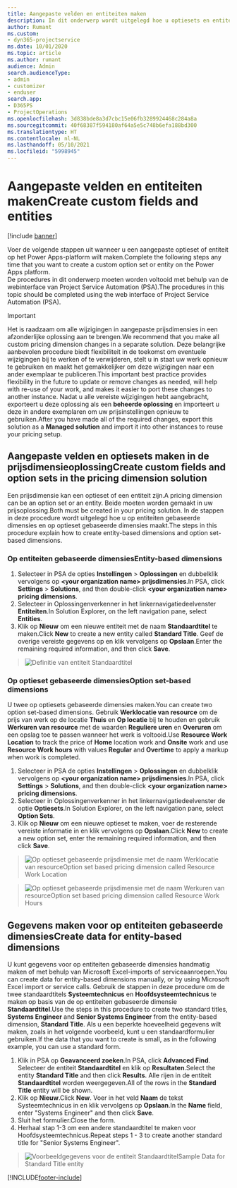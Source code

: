 ```yaml
---
title: Aangepaste velden en entiteiten maken
description: In dit onderwerp wordt uitgelegd hoe u optiesets en entiteiten maakt in uw eigen oplossing in het Power Apps-platform.
author: Rumant
ms.custom:
- dyn365-projectservice
ms.date: 10/01/2020
ms.topic: article
ms.author: rumant
audience: Admin
search.audienceType:
- admin
- customizer
- enduser
search.app:
- D365PS
- ProjectOperations
ms.openlocfilehash: 3d838bde8a3d7cbc15e06fb3289924468c284a8a
ms.sourcegitcommit: 40f68387f594180af64a5e5c748b6efa188bd300
ms.translationtype: HT
ms.contentlocale: nl-NL
ms.lasthandoff: 05/10/2021
ms.locfileid: "5998945"
---
```

# <a name="create-custom-fields-and-entities"></a><span data-ttu-id="72ee1-103">Aangepaste velden en entiteiten maken</span><span class="sxs-lookup"><span data-stu-id="72ee1-103">Create custom fields and entities</span></span> 

[!include [banner](../includes/psa-now-project-operations.md)]

<span data-ttu-id="72ee1-104">Voer de volgende stappen uit wanneer u een aangepaste optieset of entiteit op het Power Apps-platform wilt maken.</span><span class="sxs-lookup"><span data-stu-id="72ee1-104">Complete the following steps any time that you want to create a custom option set or entity on the Power Apps platform.</span></span>  
<span data-ttu-id="72ee1-105">De procedures in dit onderwerp moeten worden voltooid met behulp van de webinterface van Project Service Automation (PSA).</span><span class="sxs-lookup"><span data-stu-id="72ee1-105">The procedures in this topic should be completed using the web interface of Project Service Automation (PSA).</span></span>

> [!IMPORTANT]
> <span data-ttu-id="72ee1-106">Het is raadzaam om alle wijzigingen in aangepaste prijsdimensies in een afzonderlijke oplossing aan te brengen.</span><span class="sxs-lookup"><span data-stu-id="72ee1-106">We recommend that you make all custom pricing dimension changes in a separate solution.</span></span> <span data-ttu-id="72ee1-107">Deze belangrijke aanbevolen procedure biedt flexibiliteit in de toekomst om eventuele wijzigingen bij te werken of te verwijderen, stelt u in staat uw werk opnieuw te gebruiken en maakt het gemakkelijker om deze wijzigingen naar een ander exemplaar te publiceren.</span><span class="sxs-lookup"><span data-stu-id="72ee1-107">This important best practice provides flexibility in the future to update or remove changes as needed, will help with re-use of your work, and makes it easier to port these changes to another instance.</span></span> <span data-ttu-id="72ee1-108">Nadat u alle vereiste wijzigingen hebt aangebracht, exporteert u deze oplossing als een **beheerde oplossing** en importeert u deze in andere exemplaren om uw prijsinstellingen opnieuw te gebruiken.</span><span class="sxs-lookup"><span data-stu-id="72ee1-108">After you have made all of the required changes, export this solution as a **Managed solution** and import it into other instances to reuse your pricing setup.</span></span>

  
## <a name="create-custom-fields-and-option-sets-in-the-pricing-dimension-solution"></a><span data-ttu-id="72ee1-109">Aangepaste velden en optiesets maken in de prijsdimensieoplossing</span><span class="sxs-lookup"><span data-stu-id="72ee1-109">Create custom fields and option sets in the pricing dimension solution</span></span>

<span data-ttu-id="72ee1-110">Een prijsdimensie kan een optieset of een entiteit zijn.</span><span class="sxs-lookup"><span data-stu-id="72ee1-110">A pricing dimension can be an option set or an entity.</span></span> <span data-ttu-id="72ee1-111">Beide moeten worden gemaakt in uw prijsoplossing.</span><span class="sxs-lookup"><span data-stu-id="72ee1-111">Both must be created in your pricing solution.</span></span> <span data-ttu-id="72ee1-112">In de stappen in deze procedure wordt uitgelegd hoe u op entiteiten gebaseerde dimensies en op optieset gebaseerde dimensies maakt.</span><span class="sxs-lookup"><span data-stu-id="72ee1-112">The steps in this procedure explain how to create entity-based dimensions and option set-based dimensions.</span></span>

### <a name="entity-based-dimensions"></a><span data-ttu-id="72ee1-113">Op entiteiten gebaseerde dimensies</span><span class="sxs-lookup"><span data-stu-id="72ee1-113">Entity-based dimensions</span></span>

1. <span data-ttu-id="72ee1-114">Selecteer in PSA de opties **Instellingen** > **Oplossingen** en dubbelklik vervolgens op **\<your organization name> prijsdimensies**.</span><span class="sxs-lookup"><span data-stu-id="72ee1-114">In PSA, click **Settings** > **Solutions**, and then double-click **\<your organization name> pricing dimensions**.</span></span>
2. <span data-ttu-id="72ee1-115">Selecteer in Oplossingenverkenner in het linkernavigatiedeelvenster **Entiteiten**.</span><span class="sxs-lookup"><span data-stu-id="72ee1-115">In Solution Explorer, on the left navigation pane, select **Entities**.</span></span>
3. <span data-ttu-id="72ee1-116">Klik op **Nieuw** om een nieuwe entiteit met de naam **Standaardtitel** te maken.</span><span class="sxs-lookup"><span data-stu-id="72ee1-116">Click **New** to create a new entity called **Standard Title**.</span></span> <span data-ttu-id="72ee1-117">Geef de overige vereiste gegevens op en klik vervolgens op **Opslaan**.</span><span class="sxs-lookup"><span data-stu-id="72ee1-117">Enter the remaining required information, and then click **Save**.</span></span>

> ![Definitie van entiteit Standaardtitel](media/Standard-Title-entity-definition.png)


### <a name="option-set-based-dimensions"></a><span data-ttu-id="72ee1-119">Op optieset gebaseerde dimensies</span><span class="sxs-lookup"><span data-stu-id="72ee1-119">Option set-based dimensions</span></span> 
<span data-ttu-id="72ee1-120">U twee op optiesets gebaseerde dimensies maken.</span><span class="sxs-lookup"><span data-stu-id="72ee1-120">You can create two option set-based dimensions.</span></span> <span data-ttu-id="72ee1-121">Gebruik **Werklocatie van resource** om de prijs van werk op de locatie **Thuis** en **Op locatie** bij te houden en gebruik **Werkuren van resource** met de waarden **Reguliere uren** en **Overuren** om een opslag toe te passen wanneer het werk is voltooid.</span><span class="sxs-lookup"><span data-stu-id="72ee1-121">Use **Resource Work Location** to track the price of **Home** location work and **Onsite** work and use **Resource Work hours** with values **Regular** and **Overtime** to apply a markup when work is completed.</span></span>


1. <span data-ttu-id="72ee1-122">Selecteer in PSA de opties **Instellingen** > **Oplossingen** en dubbelklik vervolgens op **\<your organization name> prijsdimensies**.</span><span class="sxs-lookup"><span data-stu-id="72ee1-122">In PSA, click **Settings** > **Solutions**, and then double-click  **\<your organization name> pricing dimensions**.</span></span> 
2. <span data-ttu-id="72ee1-123">Selecteer in Oplossingenverkenner in het linkernavigatiedeelvenster de optie **Optiesets**.</span><span class="sxs-lookup"><span data-stu-id="72ee1-123">In Solution Explorer, on the left navigation pane, select  **Option Sets**.</span></span> 
3. <span data-ttu-id="72ee1-124">Klik op **Nieuw** om een nieuwe optieset te maken, voer de resterende vereiste informatie in en klik vervolgens op **Opslaan**.</span><span class="sxs-lookup"><span data-stu-id="72ee1-124">Click **New** to create a new option set, enter the remaining required information, and then click **Save**.</span></span>

> ![<span data-ttu-id="72ee1-125">Op optieset gebaseerde prijsdimensie met de naam Werklocatie van resource</span><span class="sxs-lookup"><span data-stu-id="72ee1-125">Option set based pricing dimension called Resource Work Location</span></span> ](media/Option-set-PD-called-Resource-Work-Location.png)

> ![<span data-ttu-id="72ee1-126">Op optieset gebaseerde prijsdimensie met de naam Werkuren van resource</span><span class="sxs-lookup"><span data-stu-id="72ee1-126">Option set based pricing dimension called Resource Work Hours</span></span> ](media/Option-set-PD-called-Resource-Work-Hours.PNG)


## <a name="create-data-for-entity-based-dimensions"></a><span data-ttu-id="72ee1-127">Gegevens maken voor op entiteiten gebaseerde dimensies</span><span class="sxs-lookup"><span data-stu-id="72ee1-127">Create data for entity-based dimensions</span></span>

<span data-ttu-id="72ee1-128">U kunt gegevens voor op entiteiten gebaseerde dimensies handmatig maken of met behulp van Microsoft Excel-imports of serviceaanroepen.</span><span class="sxs-lookup"><span data-stu-id="72ee1-128">You can create data for entity-based dimensions manually, or by using Microsoft Excel import or service calls.</span></span> <span data-ttu-id="72ee1-129">Gebruik de stappen in deze procedure om de twee standaardtitels **Systeemtechnicus** en **Hoofdsysteemtechnicus** te maken op basis van de op entiteiten gebaseerde dimensie **Standaardtitel**.</span><span class="sxs-lookup"><span data-stu-id="72ee1-129">Use the steps in this procedure to create two standard titles, **Systems Engineer** and **Senior Systems Engineer** from the entity-based dimension, **Standard Title**.</span></span> <span data-ttu-id="72ee1-130">Als u een beperkte hoeveelheid gegevens wilt maken, zoals in het volgende voorbeeld, kunt u een standaardformulier gebruiken.</span><span class="sxs-lookup"><span data-stu-id="72ee1-130">If the data that you want to create is small, as in the following example, you can use a standard form.</span></span>

1. <span data-ttu-id="72ee1-131">Klik in PSA op **Geavanceerd zoeken**.</span><span class="sxs-lookup"><span data-stu-id="72ee1-131">In PSA, click **Advanced Find**.</span></span> <span data-ttu-id="72ee1-132">Selecteer de entiteit **Standaardtitel** en klik op **Resultaten**.</span><span class="sxs-lookup"><span data-stu-id="72ee1-132">Select the entity **Standard Title** and then click **Results**.</span></span> <span data-ttu-id="72ee1-133">Alle rijen in de entiteit **Standaardtitel** worden weergegeven.</span><span class="sxs-lookup"><span data-stu-id="72ee1-133">All of the rows in the **Standard Title** entity will be shown.</span></span>
2. <span data-ttu-id="72ee1-134">Klik op **Nieuw**.</span><span class="sxs-lookup"><span data-stu-id="72ee1-134">Click **New**.</span></span> <span data-ttu-id="72ee1-135">Voer in het veld **Naam** de tekst Systeemtechnicus in en klik vervolgens op **Opslaan**.</span><span class="sxs-lookup"><span data-stu-id="72ee1-135">In the **Name** field, enter "Systems Engineer" and then click **Save**.</span></span>
3. <span data-ttu-id="72ee1-136">Sluit het formulier.</span><span class="sxs-lookup"><span data-stu-id="72ee1-136">Close the form.</span></span> 
4. <span data-ttu-id="72ee1-137">Herhaal stap 1-3 om een andere standaardtitel te maken voor Hoofdsysteemtechnicus.</span><span class="sxs-lookup"><span data-stu-id="72ee1-137">Repeat steps 1 - 3 to create another standard title for "Senior Systems Engineer".</span></span>

> ![<span data-ttu-id="72ee1-138">Voorbeeldgegevens voor de entiteit Standaardtitel</span><span class="sxs-lookup"><span data-stu-id="72ee1-138">Sample Data for Standard Title entity</span></span> ](media/ST-data.png)




[!INCLUDE[footer-include](../includes/footer-banner.md)]